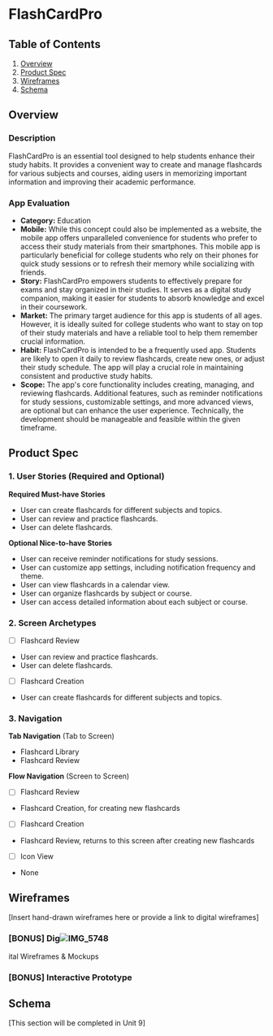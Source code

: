# FlashCardPro

## Table of Contents

1. [Overview](#Overview)
2. [Product Spec](#Product-Spec)
3. [Wireframes](#Wireframes)
4. [Schema](#Schema)

## Overview

### Description

FlashCardPro is an essential tool designed to help students enhance their study habits. It provides a convenient way to create and manage flashcards for various subjects and courses, aiding users in memorizing important information and improving their academic performance.

### App Evaluation

- **Category:** Education
- **Mobile:** While this concept could also be implemented as a website, the mobile app offers unparalleled convenience for students who prefer to access their study materials from their smartphones. This mobile app is particularly beneficial for college students who rely on their phones for quick study sessions or to refresh their memory while socializing with friends.
- **Story:** FlashCardPro empowers students to effectively prepare for exams and stay organized in their studies. It serves as a digital study companion, making it easier for students to absorb knowledge and excel in their coursework.
- **Market:** The primary target audience for this app is students of all ages. However, it is ideally suited for college students who want to stay on top of their study materials and have a reliable tool to help them remember crucial information.
- **Habit:** FlashCardPro is intended to be a frequently used app. Students are likely to open it daily to review flashcards, create new ones, or adjust their study schedule. The app will play a crucial role in maintaining consistent and productive study habits.
- **Scope:** The app's core functionality includes creating, managing, and reviewing flashcards. Additional features, such as reminder notifications for study sessions, customizable settings, and more advanced views, are optional but can enhance the user experience. Technically, the development should be manageable and feasible within the given timeframe.

## Product Spec

### 1. User Stories (Required and Optional)

**Required Must-have Stories**

* User can create flashcards for different subjects and topics.
* User can review and practice flashcards.
* User can delete flashcards.

**Optional Nice-to-have Stories**

* User can receive reminder notifications for study sessions.
* User can customize app settings, including notification frequency and theme.
* User can view flashcards in a calendar view.
* User can organize flashcards by subject or course.
* User can access detailed information about each subject or course.

### 2. Screen Archetypes

- [ ] Flashcard Review
* User can review and practice flashcards.
* User can delete flashcards.
- [ ] Flashcard Creation
* User can create flashcards for different subjects and topics.

### 3. Navigation

**Tab Navigation** (Tab to Screen)

* Flashcard Library
* Flashcard Review


**Flow Navigation** (Screen to Screen)

- [ ] Flashcard Review
* Flashcard Creation, for creating new flashcards
- [ ] Flashcard Creation
* Flashcard Review, returns to this screen after creating new flashcards
- [ ] Icon View
* None

## Wireframes

[Insert hand-drawn wireframes here or provide a link to digital wireframes]

### [BONUS] Dig![IMG_5748](https://github.com/Mikito-Coder/iosCapstoneProject/assets/67525316/68264a86-6e35-4f1c-91a1-07949a0dd991)
ital Wireframes & Mockups

### [BONUS] Interactive Prototype

## Schema

[This section will be completed in Unit 9]
